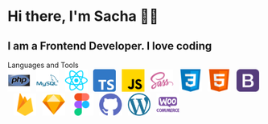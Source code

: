 <h1>Hi there, I'm Sacha 👋🏻</h1>
<h2>I am a Frontend Developer. I love coding</h2>

Languages and Tools<br>
<img width="45px" src="https://raw.githubusercontent.com/sacha-info/sacha-info/65eb1fcdc9a36d4b077770bfe3eeeb726f6490a7/images/php.svg" alt="php">&nbsp;&nbsp;
<img width="45px" src="https://raw.githubusercontent.com/sacha-info/sacha-info/d62b9e831dafab919bb8ed4048c51380d5f520ef/images/mysqli.svg" alt="mysql">&nbsp;&nbsp;
<img width="45px" src="https://raw.githubusercontent.com/sacha-info/sacha-info/b360272874a72918f1612e7d42feaa587b149425/images/reactjs.svg" alt="React">&nbsp;&nbsp;
<img width="45px" src="https://raw.githubusercontent.com/sacha-info/sacha-info/main/images/typescript.png" alt="typescript">&nbsp;&nbsp;
<img width="45px" src="https://raw.githubusercontent.com/sacha-info/sacha-info/3b08583bb63bcfa41d46d09a5205712b4e4bdd31/images/javascript.svg" alt="javascript">&nbsp;&nbsp;
<img width="45px" src="https://raw.githubusercontent.com/sacha-info/sacha-info/3b08583bb63bcfa41d46d09a5205712b4e4bdd31/images/sass.svg" alt="sass">&nbsp;&nbsp;
<img width="45px" src="https://raw.githubusercontent.com/sacha-info/sacha-info/3b08583bb63bcfa41d46d09a5205712b4e4bdd31/images/css.svg" alt="css">&nbsp;&nbsp;
<img width="45px" src="https://raw.githubusercontent.com/sacha-info/sacha-info/3fab71918305a62f93d4af091a52b2b6066ab215/images/html.svg" alt="html">&nbsp;&nbsp;
<img width="45px" src="https://raw.githubusercontent.com/sacha-info/sacha-info/3fab71918305a62f93d4af091a52b2b6066ab215/images/bootstrap.svg" alt="bootstrap">&nbsp;&nbsp;
<img width="45px" src="https://raw.githubusercontent.com/sacha-info/sacha-info/6c2e851278eb5338b0629311c56431c948cf85fb/images/firebase.svg" alt="firebase">&nbsp;&nbsp;
<img width="45px" src="https://raw.githubusercontent.com/sacha-info/sacha-info/250bae48a16a07aff6c6308d158ba3687c0b2d2a/images/sketch.svg" alt="sketch">&nbsp;&nbsp;
<img width="45px" src="https://raw.githubusercontent.com/sacha-info/sacha-info/250bae48a16a07aff6c6308d158ba3687c0b2d2a/images/figma.svg" alt="figma">&nbsp;&nbsp;
<img width="45px" src="https://raw.githubusercontent.com/sacha-info/sacha-info/250bae48a16a07aff6c6308d158ba3687c0b2d2a/images/github.svg" alt="github">&nbsp;&nbsp;
<img width="45px" src="https://raw.githubusercontent.com/sacha-info/sacha-info/main/images/wordpress.png" alt="wordpress">&nbsp;&nbsp;
<img width="45px" src="https://raw.githubusercontent.com/sacha-info/sacha-info/f37604cbac2443c7187eff5093c98629d8b5a9ab/images/woocommerce.svg" alt="Woocommerce">&nbsp;&nbsp;


<br>
